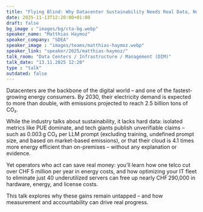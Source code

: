 ```yaml
---
title: "Flying Blind: Why Datacenter Sustainability Needs Real Data, Not Marketing Claims 🇬🇧"
date: 2025-11-13T12:20:00+01:00
draft: false
bg_image : "images/bg/cta-bg.webp"
speaker_name: "Matthias Haymoz"
speaker_company: "SDEA"
speaker_image : "images/teams/matthias-haymoz.webp"
speaker_link: "speaker/2025/matthias-haymoz/"
talk_room: "Data Centers / Infrastructure / Management (DIM)"
talk_date: "13.11.2025 12:20"
type : "talk"
outdated: false
---
```


Datacenters are the backbone of the digital world – and one of the fastest-growing energy consumers. By 2030, their electricity demand is expected to more than double, with emissions projected to reach 2.5 billion tons of CO₂.

While the industry talks about sustainability, it lacks hard data: isolated metrics like PUE dominate, and tech giants publish unverifiable claims – such as 0.003 g CO₂ per LLM prompt (excluding training, undefined prompt size, and based on market-based emissions), or that their cloud is 4.1 times more energy efficient than on-premises – without any explanation or evidence.

Yet operators who act can save real money: you’ll learn how one telco cut over CHF 5 million per year in energy costs, and how optimizing your IT fleet to eliminate just 40 underutilized servers can free up nearly CHF 290,000 in hardware, energy, and license costs.

This talk explores why these gains remain untapped – and how measurement and accountability can drive real progress.
